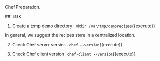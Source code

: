 Chef Preparation.

## Task

1. Create a temp demo directory
`
mkdir /var/tmp/demorecipes`{{execute}}

In general, we suggest the recipes store in a centralized location.

2. Check Chef server version
`
chef --version`{{execute}}

2. Check Chef client version
`
chef-client --version`{{execute}}

